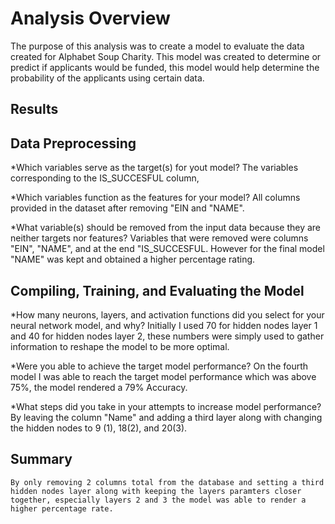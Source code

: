 
# Analysis Overview

The purpose of this analysis was to create a model to evaluate the data created for Alphabet Soup Charity.  This model was created to determine or predict if applicants would be funded, this model would help determine the probability of the applicants using certain data.



## Results

## Data Preprocessing

*Which variables serve as the target(s) for yout model? The variables corresponding to the IS_SUCCESFUL column,

*Which variables function as the features for your model?  All columns provided in the dataset after removing "EIN and "NAME".

*What variable(s) should be removed from the input data because they are neither targets nor features?  Variables that were removed were columns "EIN", "NAME", and at the end "IS_SUCCESFUL.  However for the final model "NAME" was kept and obtained a higher percentage rating.

## Compiling, Training, and Evaluating the Model

*How many neurons, layers, and activation functions did you select for your neural network model, and why?  Initially I used 70 for hidden nodes layer 1 and 40 for hidden nodes layer 2, these numbers were simply used to gather information to reshape the model to be more optimal.

*Were you able to achieve the target model performance?  On the fourth model I was able to reach the target model performance which was above 75%, the model rendered a 79% Accuracy.

*What steps did you take in your attempts to increase model performance? By leaving the column "Name" and adding a third layer along with changing the hidden nodes to 
9 (1), 18(2), and 20(3).


## Summary

    By only removing 2 columns total from the database and setting a third hidden nodes layer along with keeping the layers paramters closer together, especially layers 2 and 3 the model was able to render a higher percentage rate.
